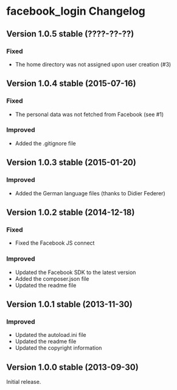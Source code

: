 facebook_login Changelog
========================

Version 1.0.5 stable (????-??-??)
---------------------------------

### Fixed
- The home directory was not assigned upon user creation (#3)


Version 1.0.4 stable (2015-07-16)
---------------------------------

### Fixed
- The personal data was not fetched from Facebook (see #1)

### Improved
- Added the .gitignore file


Version 1.0.3 stable (2015-01-20)
---------------------------------

### Improved
- Added the German language files (thanks to Didier Federer)


Version 1.0.2 stable (2014-12-18)
---------------------------------

### Fixed
- Fixed the Facebook JS connect

### Improved
- Updated the Facebook SDK to the latest version
- Added the composer.json file
- Updated the readme file


Version 1.0.1 stable (2013-11-30)
---------------------------------

### Improved
- Updated the autoload.ini file
- Updated the readme file
- Updated the copyright information


Version 1.0.0 stable (2013-09-30)
---------------------------------

Initial release.